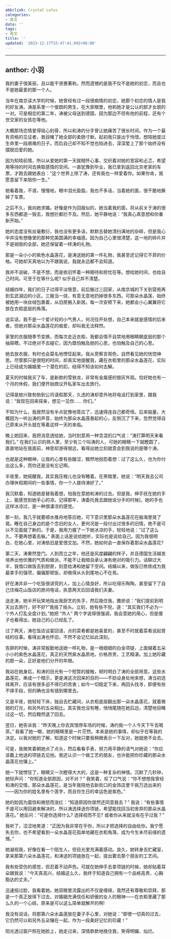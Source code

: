 ```yaml
---
abbrlink: Crystal Lotus
categories:
- 美文
date: ''
tags:
- 美文
title: ''
updated: '2023-12-17T15:47:41.692+08:00'
---
```

---
anthor: 小羽
---
我的妻子很美丽，且以能干贤惠著称。然而遗憾的是我不仅不是她的初恋，而且也不是她最爱的那一个人。

当年在南京读大学的时候，她曾经有过一段很痴情的初恋，她那个初恋的情人是我的好友涛。涛是系里一个俊朗的男生，在大家眼里，他和她才是公认的郎才女貌的一对。可是相恋的第二年，涛被父母送到德国，因为那边不但有他的前程，还有个世交家的女孩在等他。

大概那场恋情爱得铭心刻骨，所以和涛的分手曾让她痛苦了很长时间。作为一个最有资格的见证者，我目睹了她全部的柔肠寸断。起初我只是出于怜惜，想陪她度过生命里一段艰难的日子。而后自己却不知不觉也陷进去，深深爱上了那个始终没有摆脱旧爱的她。

因为知晓前情，所以从爱她的第一天就暗怀心事，交织着对她的宽容和忐忑，希望用等待的时间去换取感情的空间。一直犹豫到毕业，我已拿到返回北京老家的车票，才跑去跟她表白：“这个世界上除了涛，还有我也一样爱着你。如果你肯，我愿意留下来陪你一生。”

她看着我，不语，慢慢地，眼中泪光盈盈。我也不多话，当着她的面，很干脆地撕掉了车票。

之后不久，我向她求婚。好像是作为回报似的，她当着我的面，将从前关于涛的很多东西都逐一毁去，我想拦都拦不及。然后，她平静地说：“我真心真意想和你重新开始。”

她的态度没有丝毫敷衍，我也没有更多话，默默去替她清扫满地的杂碎，但是我心中并没有想像里的那种完美圆满的幸福感。因为自己心里很清楚，这一地的碎片并不是销毁的全部，她还保留着一样涛的礼物。

那是一朵小小的紫色水晶莲花，是涛送她的第一件礼物，我甚至还记得它不菲的价格。可她却天真地以为不跟我说，我就永远都不会知道。

我并不说破，不是不想，而是依旧怀着一种期待和担忧在等。想给她时间，也给自己时间。可至于在等什么呢? 似乎自己并不清楚。

结婚四年，我们的日子过得平淡惬意，前后搬过三回家，从南京城的下关到营苑再到玄武湖边的小区。三搬当一烧，有意无意地扔掉很多东西。可那朵水晶莲，始终被她用一块丝绒包裹着，从旧房搬入新居。每一次安顿下来，她都会小心翼翼将它放在衣柜底层的角落。

说实话，我不是一个爱计较的小气男人，何况往开处想，自己本来就是感情的后来者。但她对那朵水晶莲花的痴爱，却叫我无法释然。

家里的衣服随季节变换，而每次走近衣柜，我都会情不自禁地用眼睛朝底层的那个抽屉瞟。不过绝对不去碰它，因为既怕触及她的心思，也怕触及自己的心思。

她去放衣服，有时也会莫名地愣怔起来。我从旁察言观色，自然看见她的恍惚神思。尽管那只是很短的时间，却真实地提醒我，藏在衣柜里的那朵水晶莲花，实际上已经成为婚姻里一个潜在的扣，结得不知该如何去解。

夏天的时候我买了车，是新款的雪铁龙，非常有金属感的银灰外观。恰好她也有一个月的休假，我们便开始商议开私家车出去旅行。

记得是她兴致勃勃到公司请假那天，久违的涛却意外地将电话打到家里，跟我说：“我现在回来探亲，想见一见你…… 你们。”

不知为什么，我居然没有半点犹豫地答应了，迅速得连自己都奇怪。后来掂量，大概因为一听出涛的声音，始终为那朵水晶莲悬起的心，反倒沉了下来，忽然觉得自己原来从开头就在等着这样一天的来临。

晚上她回来，我把消息透给她，当时刻意用一种含混的口气说：“涛打算明天来看我们。” 在我们认识的熟人里，至少有三个叫涛的人，可她的眼睛一下就瞪圆了，直直地站在我面前，神思却游得很远，看得出她立刻就意会到我说的是哪个涛。

也就是这种眼神，让我的心里有些酸涩，黯然地抱怨着想：过了这么久，也为你付出这么多，而你还是没有忘记啊。

半夜里，她摇醒我，其实我压根儿也没有睡着。在黑暗里，她说：“明天我去公司办理休假期间的一些事情，你一个人接待涛好了。”

我沉默着，知道她是替我着想，怕我在意她和涛的过去。但是我，伸手抚在她的手上，能感觉到她手心的凉。记得那年，涛委托我去跟她说分手的时候]，她的手也这样冰凉过，是一种很凄凉的感觉。

那一刻，我几乎就要顺水推舟地答应她，可下意识里那朵水晶莲花在脑海里晃了晃。睡在自己身边的是个念旧的女人，更何况是一段付出过很多的旧情，绝不是可以不见面就了断的。于是，我用力握了一下她冰凉的手，轻轻地说：“过了这么久，不要再想着去躲。” 表面上话是说给她听，实际也是说给自己。因为我很明白，在她心里，对涛依旧是爱恨交加。不然，她如何会一直保存着那朵水晶莲花?

第二天，涛果然登门。人到而立之年，他还是风度翩翩的样子，并且德国生活越发培养出他优雅的气质和做派，不能不让我暗自承认涛有绝对的吸引力。话聊过大半，我借口做饭去到厨房，刻意给涛和她留下空间。结婚以来，做饭已修炼成为我最拿手的强项，偏偏那顿饭，却做得从头到尾地心不在焉。

好在涛并非一个吃饭很讲究的人，加上心情良好，所以吃得乐陶陶，甚至留下了自己住梅花山饭店的房间电话，执意两天后回请我们夫妻。

送走涛，她半开玩笑地指出我厨艺的失手，然后挽住我，撒娇说：“我们提前到明天出去旅行，好不好?”我摇了摇头。立刻，她有些不悦，道：“其实我们不必为一个外人打乱全盘计划。”她把 “外人” 两个字说得很强调，我会意她的用心，但是傻子也看得出，她自己的心已经乱了。

过了两天，涛在饭店设宴回请，点的菜肴都是她喜爱的，甚至不时就着菜肴说起曾经的往事。看得出涛也怀旧，不然不会记忆如此深刻。

告辞的时候，涛非常殷勤地送她一样礼物，是一根细细的白金项链，上面缀着五朵小小的紫色水晶莲花，真正的天然紫水晶质地，价格昂贵，工艺精湛。加上她珍藏的那一朵，正好是他们分开的年限。

我站在她身后，和涛的目光有一个短暂的接触，顿时明白了涛的全部用意。这些水晶莲花，串成一个暗示，更是涛这次回来的目的——不妨设身处地来想，涛当初选择离开，应该有很多迫不得已的苦衷；如今一切稳定下来，再回头找寻，即便有些不择手段，但的确也没有错到哪里去。

又是半夜，她轻轻下床，独自去贮藏间，从衣柜底层翻出那一朵水晶莲花，就着微弱的灯光，和另外的五朵相比。其实我也没有睡，悄悄尾随在她后边，清楚地目睹过这一切，然后黯然退了回去。

翌日，她告诉我：“昨天晚上你去宾馆停车场的时候，涛约我一个人今天下午去喝茶。” 我看了她一眼，她的眼睛里是一片茫然。本来是她的事情，却似乎在等我的决定。以我对她的了解，知道这个时候只要我稍微表示一下反对，她就绝不会去。

可是，我微笑着朝她点了点头，然后看看手表，努力用平静的语气对她说：“你应该戴上他送的项链去见他。我还认识一个做工艺的朋友，也许能把你珍藏的那朵水晶莲花也镶上。”

她一下就愣怔了，眼睛又一次瞪得大大的，这是一种复杂的神情。沉默了几秒钟，她轻声问：“你知道全部原因，对不对？” 我笑着，叹了口气说：“你不想想我曾经和涛的交情，那朵水晶莲花，是当年我陪他去新街口的金饰店里千挑万选出来的——因为你的姓名里有个莲字，而且你生日的幸运色是紫色。”

她的脸因为震惊和微怒而涨红：“知道原因你居然还同意我去？” 我说：“有些事情不是可以用回避来解决的，所以涛选择送你项链，希望能找回当初舍弃的那朵水晶莲花。” 她反问：“可是你选择什么? 选择视而不见? 或者你从来就没有在乎过我？”

我听了，涩涩地笑道：“正因为我非常在乎你，所以才把选择的自由给你。我宁愿失去你，也不希望看到一朵水晶莲花孤单地藏在衣柜角落，成为今生未尽前缘的遗憾。”

她凝视我，好像在看一个陌生人，但目光里充满着感动。良久，她转身去贮藏室，拿来那第六朵水晶莲花，和涛送的项链放在一起，提出要去那个朋友的工艺间。

我有些受伤的感觉，但忍着不动声色。可就在她伸手去拿项链的时候，她却贴着耳朵跟我说：“今天真高兴，结婚这么久，我终于知道自己拥有一个品格高贵、心胸豁达的丈夫。”

迅速扭过脸，我看着她。她双眼里流露出的不仅是缠绵，竟然还有尊敬和崇拜，那是一个真正放得下过去、对婚姻充满信任和骄傲的女人的眼神——在衣柜里藏了那么久的一个心结，原来是可以这么简单就解开的啊!

我没有说话，将那第六朵水晶莲放在妻子手心里，对她说：“即使一切真的过去，它仍然可以和另外五朵镶在一起，作为一段美好记忆的珍藏！”

阳光透过窗户照在她脸上，她走过来，深情款款地挽住我，笑得明媚、灿烂。
